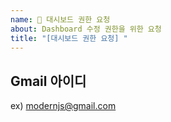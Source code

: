 ```yaml
---
name: 💪 대시보드 권한 요청
about: Dashboard 수정 권한을 위한 요청
title: "[대시보드 권한 요청] "
---
```


## Gmail 아이디
ex) modernjs@gmail.com


